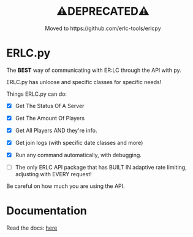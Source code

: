 <h1 align="center">⚠️DEPRECATED⚠️</h1>

<p align="center">Moved to https://github.com/erlc-tools/erlcpy</p>

  # ERLC.py

The **BEST** way of communicating with ER:LC through the API with py.

ERLC.py has unloose and specific classes for specific needs!

Things ERLC.py can do:
- [x] Get The Status Of A Server
- [x] Get The Amount Of Players
- [x] Get All Players AND they're info.
- [x] Get join logs (with specific date classes and more)
- [x] Run any command automatically, with debugging.
- [ ] The only ERLC API package that has BUILT IN adaptive rate limiting, adjusting with EVERY request!



Be careful on how much you are using the API.

# Documentation
Read the docs: [here](https://github.com/fin-github/erlcpy/wiki)
